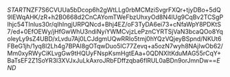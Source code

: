 $START$NZF7S6CVUUa5bDcop6h2gWtLLg0rbMCMziSvgrFXQr+tjyDBo+5dQ9IEWqAHK/zR+h2B0668d2CnCAYomTWeFbzUhxyOd8N4lUg9CqBv2TCSgPlhjc54TInlus30r/qIhIngjURPQNcd+Bhj4EZ/oF3TyDA6ei73+cNfaWpY8PDKtS7/ed+0EfOEWy/jHfGwWhU3ndiNyiYWMCvjzLePznCYRTSjVaN3bcaQOo8YqoleyLy9sZ4UBD/xLvdu7Aj0LCJdgmUQwRRIo5tmj0hYQzVQjeyBSpnd/NKUt6FBeG1jh/1yq8l2Lh4g7BPAI8gOTqwDuo5lC77Zevq+a5ozN7wyh8NAjIwOb62/Mm0xyRWyCiKLvgGw9tHQUyFNspKsmHgtEAa+0QDNXItKduMAG55rCqY+BaTsEF2Z1SoYR3l3XVJxJuLkAxroJRbFDffzqba6flRUL0aBDn9orJmnDw==$END$
